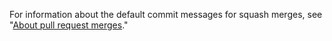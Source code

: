 For information about the default commit messages for squash merges, see "[About pull request merges](/github/collaborating-with-issues-and-pull-requests/about-pull-request-merges#merge-message-for-a-squash-merge)."